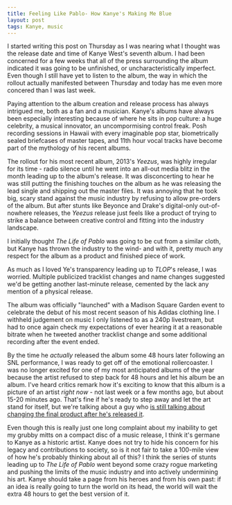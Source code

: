 ```yaml
---
title: Feeling Like Pablo- How Kanye's Making Me Blue
layout: post
tags: Kanye, music
---
```


I started writing this post on Thursday as I was nearing what I thought was the release date and time of Kanye West's seventh album. I had been concerned for a few weeks that all of the press surrounding the album indicated it was going to be unfinished, or uncharacteristically imperfect.  Even though I still have yet to listen to the album, the way in which the rollout actually manifested between Thursday and today has me even more concered than I was last week.
<!--excerpt-->
Paying attention to the album creation and release process has always intrigued me, both as a fan and a musician.  Kanye's albums have always been especially interesting because of where he sits in pop culture: a huge celebrity, a musical innovator, an uncompormising control freak. Posh recording sessions in Hawaii with every imaginable pop star, biometrically sealed briefcases of master tapes, and 11th hour vocal tracks have become part of the mythology of his recent albums.

The rollout for his most recent album, 2013's *Yeezus*, was highly irregular for its time - radio silence until he went into an all-out media blitz in the month leading up to the album's release.  It was disconcerting to hear he was still putting the finishing touches on the album as he was releasing the lead single and shipping out the master files. It was annoying that he took big, scary stand against the music industry by refusing to allow pre-orders of the album.  But after stunts like Beyonce and Drake's digital-only out-of-nowhere releases, the *Yeezus* release just feels like a product of trying to strike a balance between creative control and fitting into the industry landscape.

I initially thought *The Life of Pablo* was going to be cut from a similar cloth, but Kanye has thrown the industry to the wind- and with it, pretty much any respect for the album as a product and finished piece of work.

As much as I loved Ye's transparency leading up to *TLOP*'s release, I was worried.  Multiple publicized tracklist changes and name changes suggested we'd be getting another last-minute release, cemented by the lack any mention of a physical release. 

The album was officially "launched" with a Madison Square Garden event to celebrate the debut of his most recent season of his Adidas clothing line.  I withheld judgement on music I only listened to as a 240p livestream, but had to once again check my expectations of ever hearing it at a reasonable bitrate when he tweeted another tracklist change and some additional recording after the event ended.

By the time he *actually* released the album some 48 hours later following an SNL performance, I was ready to get off of the emotional rollercoaster. I was no longer excited for one of my most anticipated albums of the year because the artist refused to step back for 48 hours and let his album be an album. I've heard critics remark how it's exciting to know that this album is a picture of an artist *right now* - not last week or a few months ago, but about 15-20 minutes ago.  That's fine if he's ready to step away and let the art stand for itself, but we're talking about a guy who [is still talking about changing the final product after he's released it](https://twitter.com/kanyewest/status/698971890581401600).

Even though this is really just one long complaint about my inability to get my grubby mitts on a compact disc of a music release, I think it's germane to Kanye as a historic artist. Kanye does not try to hide his concern for his legacy and contributions to society, so is it not fair to take a 100-mile view of how he's probably thinking about all of this? I think the series of stunts leading up to *The Life of Pablo* went beyond some crazy rogue marketing and pushing the limits of the music industry and into actively undermining his art. Kanye should take a page from his heroes and from his own past: if an idea is really going to turn the world on its head, the world will wait the extra 48 hours to get the best version of it.
